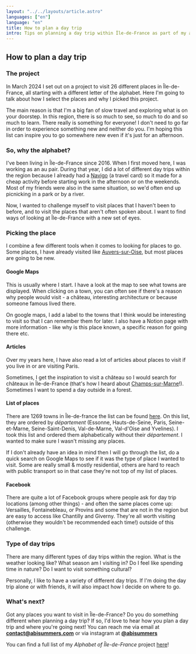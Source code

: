 ```yaml
---
layout: "../../layouts/article.astro"
languages: ["en"]
language: "en"
title: How to plan a day trip
intro: Tips on planning a day trip within Île-de-France as part of my alphabet project
---
```


## How to plan a day trip

### The project

In March 2024 I set out on a project to visit 26 different places in Île-de-France, all starting with a different letter of the alphabet. Here I'm going to talk about how I select the places and why I picked this project.

The main reason is that I'm a big fan of slow travel and exploring what is on your doorstep. In this region, there is so much to see, so much to do and so much to learn. There really is something for everyone! I don't need to go far in order to experience something new and neither do you. I'm hoping this list can inspire you to go somewhere new even if it's just for an afternoon.

### So, why the alphabet?

I've been living in Île-de-France since 2016. When I first moved here, I was working as an au pair. During that year, I did a lot of different day trips within the region because I already had a [Navigo](/articles/navigo/) (a travel card) so it made for a cheap activity before starting work in the afternoon or on the weekends. Most of my friends were also in the same situation, so we'd often end up picnicking in a park or by a river.

Now, I wanted to challenge myself to visit places that I haven't been to before, and to visit the places that aren't often spoken about. I want to find ways of looking at Île-de-France with a new set of eyes.

### Picking the place

I combine a few different tools when it comes to looking for places to go. Some places, I have already visited like [Auvers-sur-Oise](https://abisummers.com/articles/alphabet-ile-de-france/a-auvers-sur-oise/), but most places are going to be new.

#### Google Maps

This is usually where I start. I have a look at the map to see what towns are displayed. When clicking on a town, you can often see if there's a reason why people would visit - a château, interesting architecture or because someone famous lived there.

On google maps, I add a label to the towns that I think would be interesting to visit so that I can remember them for later. I also have a Notion page with more information - like why is this place known, a specific reason for going there etc.

#### Articles

Over my years here, I have also read a lot of articles about places to visit if you live in or are visiting Paris.

Sometimes, I get the inspiration to visit a château so I would search for châteaux in Île-de-France (that's how I heard about [Champs-sur-Marne](https://abisummers.com/articles/alphabet-ile-de-france/c-champs-sur-marne/)!). Sometimes I want to spend a day outside in a forest.

#### List of places

There are 1269 towns in Île-de-france the list can be found [here](https://www.open-collectivites.fr/region/ile-de-france/liste-communes/). On this list, they are ordered by _département_ (Essonne, Hauts-de-Seine, Paris, Seine-et-Marne, Seine-Saint-Denis, Val-de-Marne, Val-d'Oise and Yvelines). I took this list and ordered them alphabetically without their _département_. I wanted to make sure I wasn't missing any places.

If I don't already have an idea in mind then I will go through the list, do a quick search on Google Maps to see if it was the type of place I wanted to visit. Some are really small & mostly residential, others are hard to reach with public transport so in that case they're not top of my list of places.

#### Facebook

There are quite a lot of Facebook groups where people ask for day trip locations (among other things) - and often the same places come up: Versailles, Fontainebleau, or Provins and some that are not in the region but are easy to access like Chantilly and Giverny. They're all worth visiting (otherwise they wouldn't be recommended each time!) outside of this challenge.

### Type of day trips

There are many different types of day trips within the region. What is the weather looking like? What season am I visiting in? Do I feel like spending time in nature? Do I want to visit something cultural?

Personally, I like to have a variety of different day trips. If I'm doing the day trip alone or with friends, it will also impact how I decide on where to go.

### What's next?

Got any places you want to visit in Île-de-France? Do you do something different when planning a day trip? If so, I'd love to hear how you plan a day trip and where you're going next! You can reach me via email at **[contact@abisummers.com](mailto:contact@abisummers.com)** or via instagram at **[@abisummers](https://www.instagram.com/abisummers/)**

You can find a full list of my _Alphabet of Île-de-France_ project [here](https://abisummers.com/articles/alphabet-ile-de-france/)!
